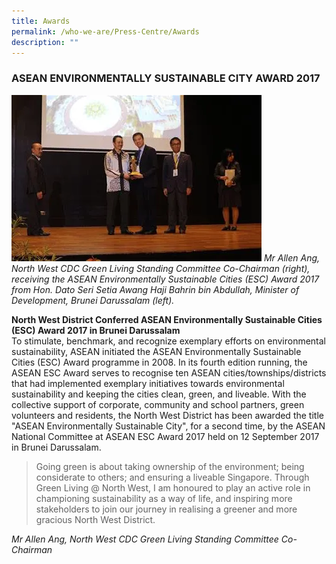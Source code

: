 ```yaml
---
title: Awards
permalink: /who-we-are/Press-Centre/Awards
description: ""
---
```

### ASEAN ENVIRONMENTALLY SUSTAINABLE CITY AWARD 2017


![Mr Allen Ang, North West CDC Green Living Standing Committee Co-Chairman](/images/Picture1.png)
_Mr Allen Ang, North West CDC Green Living Standing Committee Co-Chairman (right), receiving the ASEAN Environmentally Sustainable Cities (ESC) Award 2017 from Hon. Dato Seri Setia Awang Haji Bahrin bin Abdullah, Minister of Development, Brunei Darussalam (left)._

**North West District Conferred ASEAN Environmentally Sustainable Cities (ESC) Award 2017 in Brunei Darussalam**  
To stimulate, benchmark, and recognize exemplary efforts on environmental sustainability, ASEAN initiated the ASEAN Environmentally Sustainable Cities (ESC) Award programme in 2008. In its fourth edition running, the ASEAN ESC Award serves to recognise ten ASEAN cities/townships/districts that had implemented exemplary initiatives towards environmental sustainability and keeping the cities clean, green, and liveable. With the collective support of corporate, community and school partners, green volunteers and residents, the North West District has been awarded the title "ASEAN Environmentally Sustainable City", for a second time, by the ASEAN National Committee at ASEAN ESC Award 2017 held on 12 September 2017 in Brunei Darussalam.  
  
> Going green is about taking ownership of the environment; being considerate to others; and ensuring a liveable Singapore. Through Green Living @ North West, I am honoured to play an active role in championing sustainability as a way of life, and inspiring more stakeholders to join our journey in realising a greener and more gracious North West District.<br> 

<i>Mr Allen Ang, North West CDC Green Living Standing Committee Co-Chairman</i>